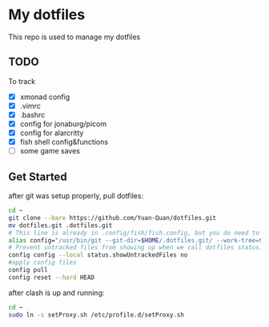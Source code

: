# My dotfiles

This repo is used to manage my dotfiles

## TODO

To track
* [x] xmonad config
* [x] .vimrc
* [x] .bashrc
* [x] config for jonaburg/picom
* [x] config for alarcritty
* [x] fish shell config&functions
* [ ] some game saves

## Get Started

after git was setup properly, pull dotfiles:
```bash
cd ~
git clone --bare https://github.com/Yuan-Quan/dotfiles.git
mv dotfiles.git .dotfiles.git
# This line is already in .config/fish/fish.config, but you do need to run it onece.
alias config="/usr/bin/git --git-dir=$HOME/.dotfiles.git/ --work-tree=$HOME"
# Prevent untracked files from showing up when we call dotfiles status.
config config --local status.showUntrackedFiles no
#apply config files
config pull
config reset --hard HEAD
```

after clash is up and running:
```bash
cd ~
sudo ln -s setProxy.sh /etc/profile.d/setProxy.sh
```
